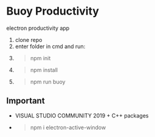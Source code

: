 # Buoy Productivity

electron productivity app

1. clone repo
2. enter folder in cmd and run:
3. > npm init
4. > npm install
5. > npm run buoy

## Important

- VISUAL STUDIO COMMUNITY 2019 + C++ packages
- > npm i electron-active-window
